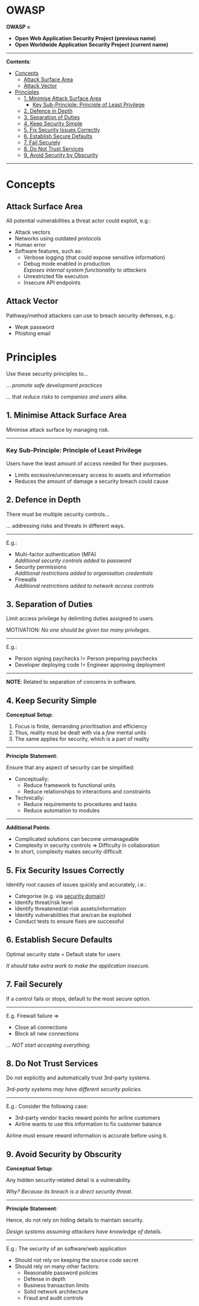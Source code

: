 <h1>OWASP</h1>

**OWASP =**

- **Open Web Application Security Project (previous name)**
- **Open Worldwide Application Security Project (current name)**

---

**Contents**:

- [Concepts](#concepts)
  - [Attack Surface Area](#attack-surface-area)
  - [Attack Vector](#attack-vector)
- [Principles](#principles)
  - [1. Minimise Attack Surface Area](#1-minimise-attack-surface-area)
    - [Key Sub-Principle: Principle of Least Privilege](#key-sub-principle-principle-of-least-privilege)
  - [2. Defence in Depth](#2-defence-in-depth)
  - [3. Separation of Duties](#3-separation-of-duties)
  - [4. Keep Security Simple](#4-keep-security-simple)
  - [5. Fix Security Issues Correctly](#5-fix-security-issues-correctly)
  - [6. Establish Secure Defaults](#6-establish-secure-defaults)
  - [7. Fail Securely](#7-fail-securely)
  - [8. Do Not Trust Services](#8-do-not-trust-services)
  - [9. Avoid Security by Obscurity](#9-avoid-security-by-obscurity)

---

# Concepts
## Attack Surface Area
All potential vulnerabilities a threat actor could exploit, e.g.:

- Attack vectors
- Networks using outdated protocols
- Human error
- Software features, such as:
    - Verbose logging (that could expose sensitive information)
    - Debug mode enabled in production <br> _Exposes internal system functionality to attackers_
    - Unrestricted file execution
    - Insecure API endpoints

## Attack Vector
Pathway/method attackers can use to breach security defenses, e.g.:

- Weak password
- Phishing email

# Principles
Use these security principles to...

... _promote safe development practices_

... that _reduce risks_ to _companies and users_ alike.

## 1. Minimise Attack Surface Area
Minimise attack surface by managing risk.

---

### Key Sub-Principle: Principle of Least Privilege
Users have the least amount of access needed for their purposes.

- Limits excessive/unnecessary access to assets and information
- Reduces the amount of damage a security breach could cause

## 2. Defence in Depth
There must be multiple security controls...

... addressing risks and threats in different ways.

---

E.g.:
- Multi-factor authentication (MFA) <br> _Additional security controls added to password_
- Security permissions <br> _Additional restrictions added to organisation credentials_
- Firewalls <br> _Additional restrictions added to network access controls_

## 3. Separation of Duties
Limit access privilege by delimiting duties assigned to users.

MOTIVATION: _No one should be given too many privileges._

---

E.g.:

- Person signing paychecks != Person preparing paychecks
- Developer deploying code != Engineer approving deployment

---

**NOTE**: Related to separation of concerns in software.

## 4. Keep Security Simple
**Conceptual Setup**:

1. Focus is finite, demanding prioritisation and efficiency
2. Thus, reality must be dealt with via a _few_ mental units
3. The same applies for security, which is a part of reality

---

**Principle Statement**:

Ensure that any aspect of security can be simplified:

- Conceptually:
    - Reduce framework to functional units
    - Reduce relationships to interactions and constraints
- Technically:
    - Reduce requirements to procedures and tasks
    - Reduce automation to modules

---

**Additional Points**:

- Complicated solutions can become unmanageable
- Complexity in security controls => Difficulty in collaboration
- In short, complexity makes security difficult

## 5. Fix Security Issues Correctly
Identify root causes of issues quickly and accurately, i.e.:

- Categorise (e.g. via [security domain](../foundations-of-cybersecurity/8-cybersecurity-domains.md))
- Identify threat/risk level
- Identify threatened/at-risk assets/information
- Identify vulnerabilities that are/can be exploited
- Conduct tests to ensure fixes are successful

## 6. Establish Secure Defaults
Optimal security state = Default state for users

_It should take extra work to make the application insecure._ 

## 7. Fail Securely
If a control fails or stops, default to the most secure option.

---

E.g. Firewall failure =>

- Close all connections
- Block all new connections

... _NOT start accepting everything._

## 8. Do Not Trust Services
Do not explicitly and automatically trust 3rd-party systems.

_3rd-party systems may have different security policies._

---

E.g.: Consider the following case:

- 3rd-party vendor tracks reward points for airline customers
- Airline wants to use this information to fix customer balance

Airline must ensure reward information is accurate before using it.

## 9. Avoid Security by Obscurity
**Conceptual Setup**:

Any hidden security-related detail is a vulnerability.

_Why? Because its breach is a direct security threat._

---

**Principle Statement**:

Hence, do not rely on hiding details to maintain security.

_Design systems assuming attackers have knowledge of details._

---

E.g.: The security of an software/web application

- Should not rely on keeping the source code secret
- Should rely on many other factors:
    - Reasonable password policies
    - Defense in depth
    - Business transaction limits
    - Solid network architecture
    - Fraud and audit controls